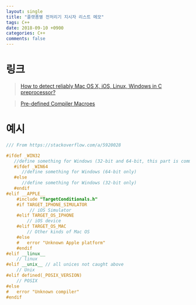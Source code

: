 ```yaml
---
layout: single
title: "플랫폼별 전처리기 지시자 리스트 메모"
tags: C++
date: 2018-09-10 +0900
categories: C++
comments: false
---
```

<script type="text/javascript"
    src="http://cdn.mathjax.org/mathjax/latest/MathJax.js?config=TeX-AMS-MML_HTMLorMML">
</script>

# 링크

> [How to detect reliably Mac OS X, iOS, Linux, Windows in C preprocessor?](https://stackoverflow.com/questions/5919996/how-to-detect-reliably-mac-os-x-ios-linux-windows-in-c-preprocessor)

> [Pre-defined Compiler Macroes](https://sourceforge.net/p/predef/wiki/OperatingSystems/)

# 예시

``` c++
/// From https://stackoverflow.com/a/5920028

#ifdef _WIN32
   //define something for Windows (32-bit and 64-bit, this part is common)
   #ifdef _WIN64
      //define something for Windows (64-bit only)
   #else
      //define something for Windows (32-bit only)
   #endif
#elif __APPLE__
    #include "TargetConditionals.h"
    #if TARGET_IPHONE_SIMULATOR
         // iOS Simulator
    #elif TARGET_OS_IPHONE
        // iOS device
    #elif TARGET_OS_MAC
        // Other kinds of Mac OS
    #else
    #   error "Unknown Apple platform"
    #endif
#elif __linux__
    // linux
#elif __unix__ // all unices not caught above
    // Unix
#elif defined(_POSIX_VERSION)
    // POSIX
#else
#   error "Unknown compiler"
#endif
```

